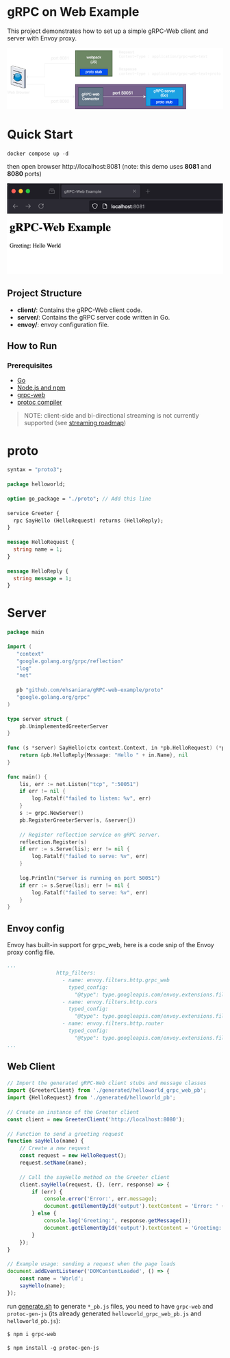 # gRPC on Web Example

This project demonstrates how to set up a simple gRPC-Web client and server with Envoy proxy.

![arch.png](docs/arch.png)

# Quick Start

```shell
docker compose up -d
```

then open browser http://localhost:8081 (note: this demo uses **8081** and **8080** ports)

![browser.png](docs/browser.png)

## Project Structure

- **client/**: Contains the gRPC-Web client code.
- **server/**: Contains the gRPC server code written in Go.
- **envoy/**: envoy configuration file.

## How to Run

### Prerequisites

- [Go](https://golang.org/doc/install)
- [Node.js and npm](https://nodejs.org/)
- [grpc-web](https://github.com/grpc/grpc-web)
- [protoc compiler](https://grpc.io/docs/protoc-installation/)

> NOTE: client-side and bi-directional streaming is not currently supported (see [streaming roadmap](https://github.com/grpc/grpc-web?tab=readme-ov-file))

# proto

```protobuf
syntax = "proto3";

package helloworld;

option go_package = "./proto"; // Add this line

service Greeter {
  rpc SayHello (HelloRequest) returns (HelloReply);
}

message HelloRequest {
  string name = 1;
}

message HelloReply {
  string message = 1;
}

```

# Server

```go
package main

import (
   "context"
   "google.golang.org/grpc/reflection"
   "log"
   "net"

   pb "github.com/ehsaniara/gRPC-web-example/proto"
   "google.golang.org/grpc"
)

type server struct {
	pb.UnimplementedGreeterServer
}

func (s *server) SayHello(ctx context.Context, in *pb.HelloRequest) (*pb.HelloReply, error) {
	return &pb.HelloReply{Message: "Hello " + in.Name}, nil
}

func main() {
	lis, err := net.Listen("tcp", ":50051")
	if err != nil {
		log.Fatalf("failed to listen: %v", err)
	}
	s := grpc.NewServer()
	pb.RegisterGreeterServer(s, &server{})

	// Register reflection service on gRPC server.
	reflection.Register(s)
	if err := s.Serve(lis); err != nil {
		log.Fatalf("failed to serve: %v", err)
	}

	log.Println("Server is running on port 50051")
	if err := s.Serve(lis); err != nil {
		log.Fatalf("failed to serve: %v", err)
	}
}
```

## Envoy config

Envoy has built-in support for grpc_web, here is a code snip of the Envoy proxy config file.

```yaml
...
                http_filters:
                  - name: envoy.filters.http.grpc_web
                    typed_config:
                      "@type": type.googleapis.com/envoy.extensions.filters.http.grpc_web.v3.GrpcWeb
                  - name: envoy.filters.http.cors
                    typed_config:
                      "@type": type.googleapis.com/envoy.extensions.filters.http.cors.v3.Cors
                  - name: envoy.filters.http.router
                    typed_config:
                      "@type": type.googleapis.com/envoy.extensions.filters.http.router.v3.Router
...
```


## Web Client

```typescript
// Import the generated gRPC-Web client stubs and message classes
import {GreeterClient} from './generated/helloworld_grpc_web_pb';
import {HelloRequest} from './generated/helloworld_pb';

// Create an instance of the Greeter client
const client = new GreeterClient('http://localhost:8080');

// Function to send a greeting request
function sayHello(name) {
    // Create a new request
    const request = new HelloRequest();
    request.setName(name);

    // Call the sayHello method on the Greeter client
    client.sayHello(request, {}, (err, response) => {
        if (err) {
            console.error('Error:', err.message);
            document.getElementById('output').textContent = 'Error: ' + err.message;
        } else {
            console.log('Greeting:', response.getMessage());
            document.getElementById('output').textContent = 'Greeting: ' + response.getMessage();
        }
    });
}

// Example usage: sending a request when the page loads
document.addEventListener('DOMContentLoaded', () => {
    const name = 'World';
    sayHello(name);
});
```

run [generate.sh](client/generate.sh) to generate `*_pb.js` files, you need to have `grpc-web` and `protoc-gen-js` (its already generated `helloworld_grpc_web_pb.js` and `helloworld_pb.js`):
```shell
$ npm i grpc-web

$ npm install -g protoc-gen-js
```
